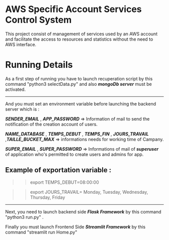 # AWS Specific Account Services Control System

This project consist of management of services used by an AWS account and facilitate the access to resources and statistics without the need to AWS interface.

# Running Details 

As a first step of running you have to launch recuperation  script by this command "python3 selectData.py"  and also ***mongoDb server*** must be activated. 

---

And you must set an environment variable before launching the backend server which is : 

***SENDER_EMAIL*** , ***APP_PASSWORD***  => Information of mail to send the notification of the creation account of users.

***NAME_DATABASE*** , ***TEMPS_DEBUT*** , ***TEMPS_FIN*** , ***JOURS_TRAVAIL*** ,***TAILLE_BUCKET_MAX*** => informations needs for working time of Campany. 

***SUPER_EMAIL*** , ***SUPER_PASSWORD***  => Informations of mail of ***superuser*** of application who's permitted to create users and admins for app.

## Example of exportation variable :

 >> export TEMPS_DEBUT=08:00:00

 >> export JOURS_TRAVAIL= Monday, Tuesday, Wednesday, Thursday, Friday

---

Next, you need to launch backend  side ***Flask Framework*** by this command "python3 run.py" .

Finally you must launch Frontend Side ***Streamlit Framework*** by this command  "streamlit run Home.py"  


                                  


